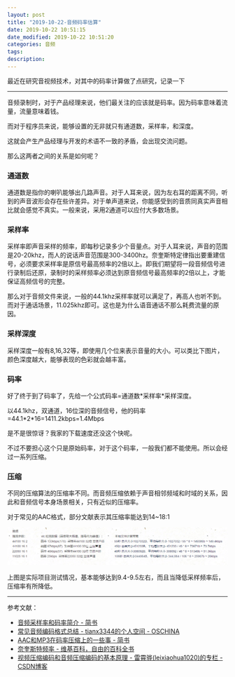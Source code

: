 ```yaml
---
layout: post
title: "2019-10-22-音频码率估算"
date: 2019-10-22 10:51:15
date_modified: 2019-10-22 10:51:20
categories: 音频 
tags: 
description:
---
```


最近在研究音视频技术，对其中的码率计算做了点研究，记录一下

---

音频录制时，对于产品经理来说，他们最关注的应该就是码率。因为码率意味着流量，流量意味着钱。

而对于程序员来说，能够设置的无非就只有通道数，采样率，和深度。

这就会产生产品经理与开发的术语不一致的矛盾，会出现交流问题。

那么这两者之间的关系是如何呢？

### 通道数

通道数是指你的喇叭能够出几路声音。对于人耳来说，因为左右耳的距离不同，听到的声音波形会存在些许差异。对于单声道来说，你能感受到的音质同真实声音相比就会感觉不真实。一般来说，采用2通道可以应付大多数场景。

### 采样率

采样率即声音采样的频率，即每秒记录多少个音量点。对于人耳来说，声音的范围是20-20khz，而人的说话声音范围是300-3400hz。奈奎斯特定律指出要重建信号，必须要求采样率是原信号最高频率的2倍以上。即我们期望将一段音频信号进行录制后还原，录制时的采样频率必须达到原音频信号最高频率的2倍以上，才能保证高频信号的完整。

那么对于音频文件来说，一般的44.1khz采样率就可以满足了，再高人也听不到。而对于通话场景，11.025khz即可。这也是为什么语音通话不那么耗费流量的原因。

### 采样深度

采样深度一般有8,16,32等，即使用几个位来表示音量的大小。可以类比下图片，颜色深度越大，能够表现的色彩就会越丰富。

### 码率

好了终于到了码率了，先给一个公式码率=通道数\*采样率\*采样深度。

以44.1khz，双通道，16位深的音频信号，他的码率=44.1\*2\*16=1411.2kbps=1.4Mbps

是不是很惊讶？我家的下载速度还没这个快呢。

不过不要担心这个只是原始码率，对于这个码率，一般我们都不能使用。所以会经过一系列压缩。

### 压缩

不同的压缩算法的压缩率不同。而音频压缩依赖于声音相邻频域和时域的关系，因此和音频信号本身场景相关，只有近似的压缩率。

对于常见的AAC格式，部分文献表示其压缩率能达到14~18:1

![1571717975630](../media/1571717975630.png)

上图是实际项目测试情况，基本能够达到9.4-9.5左右，而且当降低采样频率后，压缩率有所降低。

---

参考文献：

- [音频采样率和码率简介 - 简书](https://www.jianshu.com/p/09610fe52fba)
- [常见音频编码格式总结 - tianx3344的个人空间 - OSCHINA](https://my.oschina.net/u/213072/blog/52052)
- [AAC和MP3在码率压缩上的一些事 - 简书](https://www.jianshu.com/p/1f5b95aa24bb)
- [奈奎斯特频率 - 维基百科，自由的百科全书](https://zh.wikipedia.org/wiki/%E5%A5%88%E5%A5%8E%E6%96%AF%E7%89%B9%E9%A2%91%E7%8E%87)
- [视频压缩编码和音频压缩编码的基本原理 - 雷霄骅(leixiaohua1020)的专栏 - CSDN博客](https://blog.csdn.net/leixiaohua1020/article/details/28114081)

